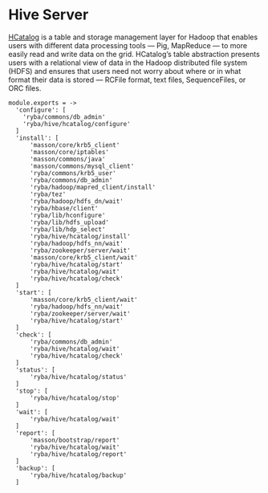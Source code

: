 
# Hive Server

[HCatalog](https://cwiki.apache.org/confluence/display/Hive/HCatalog+UsingHCat) 
is a table and storage management layer for Hadoop that enables users with different 
data processing tools — Pig, MapReduce — to more easily read and write data on the grid.
 HCatalog’s table abstraction presents users with a relational view of data in the Hadoop
 distributed file system (HDFS) and ensures that users need not worry about where or in what
 format their data is stored — RCFile format, text files, SequenceFiles, or ORC files.

    module.exports = ->
      'configure': [
        'ryba/commons/db_admin'
        'ryba/hive/hcatalog/configure'
      ]
      'install': [
          'masson/core/krb5_client'
          'masson/core/iptables'
          'masson/commons/java'
          'masson/commons/mysql_client'
          'ryba/commons/krb5_user'
          'ryba/commons/db_admin'
          'ryba/hadoop/mapred_client/install'
          'ryba/tez'
          'ryba/hadoop/hdfs_dn/wait'
          'ryba/hbase/client'
          'ryba/lib/hconfigure'
          'ryba/lib/hdfs_upload'
          'ryba/lib/hdp_select'
          'ryba/hive/hcatalog/install'
          'ryba/hadoop/hdfs_nn/wait'
          'ryba/zookeeper/server/wait'
          'masson/core/krb5_client/wait'
          'ryba/hive/hcatalog/start'
          'ryba/hive/hcatalog/wait'
          'ryba/hive/hcatalog/check'
      ]
      'start': [
          'masson/core/krb5_client/wait'
          'ryba/hadoop/hdfs_nn/wait'
          'ryba/zookeeper/server/wait'
          'ryba/hive/hcatalog/start'
      ]
      'check': [
          'ryba/commons/db_admin'
          'ryba/hive/hcatalog/wait'
          'ryba/hive/hcatalog/check'
      ]
      'status': [
          'ryba/hive/hcatalog/status'
      ]
      'stop': [
          'ryba/hive/hcatalog/stop'
      ]
      'wait': [
          'ryba/hive/hcatalog/wait'
      ]
      'report': [
          'masson/bootstrap/report'
          'ryba/hive/hcatalog/wait'
          'ryba/hive/hcatalog/report'
      ]
      'backup': [
          'ryba/hive/hcatalog/backup'
      ]
